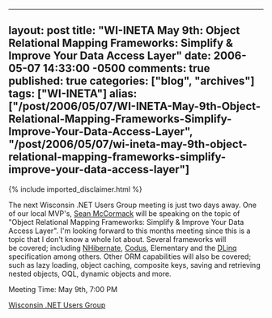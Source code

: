   ---
  layout: post
  title: "WI-INETA May 9th: Object Relational Mapping Frameworks: Simplify & Improve Your Data Access Layer"
  date: 2006-05-07 14:33:00 -0500
  comments: true
  published: true
  categories: ["blog", "archives"]
  tags: ["WI-INETA"]
  alias: ["/post/2006/05/07/WI-INETA-May-9th-Object-Relational-Mapping-Frameworks-Simplify-Improve-Your-Data-Access-Layer", "/post/2006/05/07/wi-ineta-may-9th-object-relational-mapping-frameworks-simplify-improve-your-data-access-layer"]
  ---
<!-- more -->
{% include imported_disclaimer.html %}
<p>The next Wisconsin .NET Users Group meeting is just two days away. One of our local MVP's, <a href="http://adapdev.com">Sean McCormack</a> will be speaking on the topic of "Object Relational Mapping Frameworks: Simplify &amp; Improve Your Data Access Layer". I'm looking forward to this months meeting since this is a topic that I don't know a whole lot about.&nbsp;Several frameworks will be&nbsp;covered; including <a href="http://www.nhibernate.org/">NHibernate</a>, <a href="http://adapdev.com/codus/index.aspx">Codus</a>, Elementary and the <a href="http://msdn.microsoft.com/data/linq/">DLinq </a>specification among others. Other ORM capabilities will also be covered; such as lazy loading, object caching, composite keys, saving and retrieving nested objects, OQL, dynamic objects and more.</p>
<p>Meeting Time: May 9th, 7:00 PM</p>
<p><a href="http://wi-ineta.org">Wisconsin .NET Users Group</a></p>
